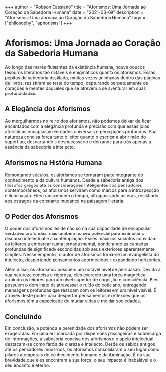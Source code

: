 +++
author = "Robson Cassiano"
title = "Aforismos: Uma Jornada ao Coração da Sabedoria Humana"
date = "2021-03-09"
description = "Aforismos: Uma Jornada ao Coração da Sabedoria Humana"
tags = ["philosophy", "aphorisms"]
+++

# Aforismos: Uma Jornada ao Coração da Sabedoria Humana

Ao longo das marés flutuantes da existência humana, houve poucos tesouros literários tão notáveis e enigmáticos quanto os aforismos. Essas pepitas de sabedoria destilada, muitas vezes aninhadas dentro das páginas de livros, resistiram ao teste do tempo, capturando perpetuamente os corações e mentes daqueles que se atrevem a se aventurar em suas profundidades.

## A Elegância dos Aforismos

Ao mergulharmos no reino dos aforismos, não podemos deixar de ficar encantados com a elegância profunda e precisão com que essas joias aforísticas encapsulam verdades universais e percepções profundas. Sua natureza concisa força tanto o leitor quanto o escritor a abrir mão do supérfluo, descartando o desnecessário e deixando para trás apenas a essência da sabedoria e intelecto.

## Aforismos na História Humana

Remontando séculos, os aforismos se tornaram parte integrante do conhecimento e da cultura humanos. Desde a sabedoria antiga dos filósofos gregos até as considerações inteligentes dos pensadores contemporâneos, os aforismos serviram como marcos para a introspecção e iluminação. Eles transcendem o tempo, ultrapassando as eras, resistindo aos estragos da constante mudança na paisagem literária.

## O Poder dos Aforismos

O poder dos aforismos reside não só na sua capacidade de encapsular verdades profundas, mas também no seu potencial para estimular o discurso intelectual e a contemplação. Esses máximos sucintos convidam os leitores a embarcar numa jornada mental, ponderando as camadas profundas de significado escondidas sob seus exteriores aparentemente simples. Nesse empenho, o autor de aforismos torna-se um evangelista do intelecto, despertando pensamentos adormecidos e expandindo horizontes.

Além disso, os aforismos possuem um notável nível de persuasão. Devido à sua natureza concisa e vigorosa, eles exercem uma força magnética, atraindo os leitores para um nível superior de cognição e consciência. Eles possuem o dom inato de atravessar o ruído do cotidiano, entregando mensagens profundas que ressoam com os leitores em um nível visível. É através deste poder para despertar pensamentos e reflexões que os aforismos têm a capacidade de mudar vidas e moldar sociedades.

## Concluindo

Em conclusão, a potência e perenidade dos aforismos não podem ser exageradas. Em uma era marcada por dispersões passageiras e sobrecarga de informações, a sabedoria concisa dos aforismos e o apelo intelectual destacam-se como faróis de clareza e intelecto. Desde os sábios antigos até os pensadores modernos, os aforismos consolidaram o seu lugar como pilares atemporais do conhecimento humano e da iluminação. É na sua brevidade que eles encontram a sua força, o seu impacto é inabalável e o seu encanto é eterno.